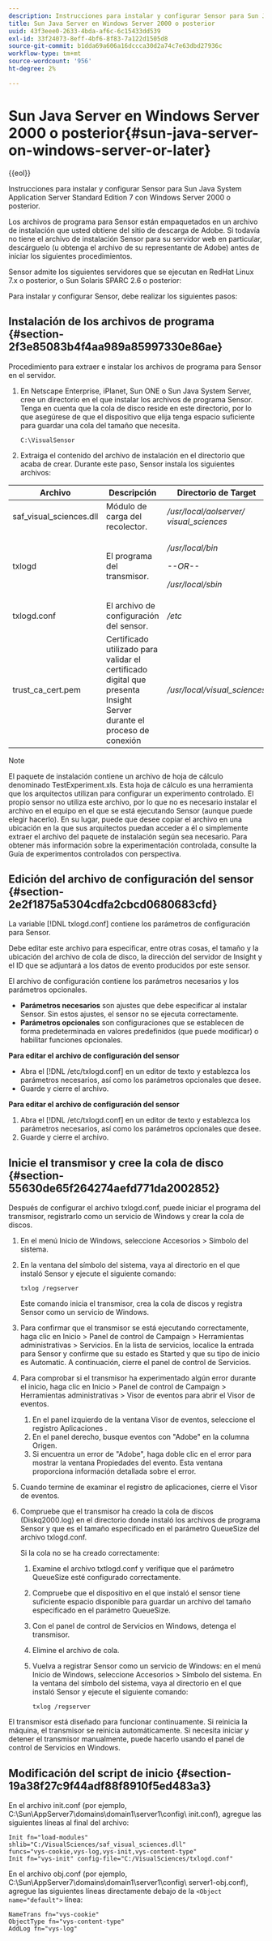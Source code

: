 ```yaml
---
description: Instrucciones para instalar y configurar Sensor para Sun Java System Application Server Standard Edition 7 con Windows Server 2000 o posterior.
title: Sun Java Server en Windows Server 2000 o posterior
uuid: 43f3eee0-2633-4bda-af6c-6c15433dd539
exl-id: 33f24073-8eff-4bf6-8f83-7a122d1505d8
source-git-commit: b1dda69a606a16dccca30d2a74c7e63dbd27936c
workflow-type: tm+mt
source-wordcount: '956'
ht-degree: 2%

---
```


# Sun Java Server en Windows Server 2000 o posterior{#sun-java-server-on-windows-server-or-later}

{{eol}}

Instrucciones para instalar y configurar Sensor para Sun Java System Application Server Standard Edition 7 con Windows Server 2000 o posterior.

Los archivos de programa para Sensor están empaquetados en un archivo de instalación que usted obtiene del sitio de descarga de Adobe. Si todavía no tiene el archivo de instalación Sensor para su servidor web en particular, descárguelo (u obtenga el archivo de su representante de Adobe) antes de iniciar los siguientes procedimientos.

Sensor admite los siguientes servidores que se ejecutan en RedHat Linux 7.x o posterior, o Sun Solaris SPARC 2.6 o posterior:

Para instalar y configurar Sensor, debe realizar los siguientes pasos:

## Instalación de los archivos de programa {#section-2f3e85083b4f4aa989a85997330e86ae}

Procedimiento para extraer e instalar los archivos de programa para Sensor en el servidor.

1. En Netscape Enterprise, iPlanet, Sun ONE o Sun Java System Server, cree un directorio en el que instalar los archivos de programa Sensor. Tenga en cuenta que la cola de disco reside en este directorio, por lo que asegúrese de que el dispositivo que elija tenga espacio suficiente para guardar una cola del tamaño que necesita.

   ```
   C:\VisualSensor
   ```

1. Extraiga el contenido del archivo de instalación en el directorio que acaba de crear. Durante este paso, Sensor instala los siguientes archivos:

<table id="table_ABFF5F92271B4F3CB0AC68DAB6A5709F"> 
 <thead> 
  <tr> 
   <th colname="col1" class="entry"> Archivo </th> 
   <th colname="col2" class="entry"> Descripción </th> 
   <th colname="col3" class="entry"> Directorio de Target </th> 
  </tr> 
 </thead>
 <tbody> 
  <tr> 
   <td colname="col1"> saf_visual_sciences.dll </td> 
   <td colname="col2"> Módulo de carga del recolector. </td> 
   <td colname="col3"> <i>/usr/local/aolserver/ visual_sciences</i> </td> 
  </tr> 
  <tr> 
   <td colname="col1"> <p>txlogd </p> </td> 
   <td colname="col2"> El programa del transmisor. </td> 
   <td colname="col3"> <p><i>/usr/local/bin</i> </p> <p><i>--OR--</i> </p> <p><i>/usr/local/sbin</i> </p> </td> 
  </tr> 
  <tr> 
   <td colname="col1"> txlogd.conf </td> 
   <td colname="col2"> El archivo de configuración del sensor. </td> 
   <td colname="col3"> <i>/etc</i> </td> 
  </tr> 
  <tr> 
   <td colname="col1"> trust_ca_cert.pem </td> 
   <td colname="col2"> Certificado utilizado para validar el certificado digital que presenta Insight Server durante el proceso de conexión </td> 
   <td colname="col3"> <i>/usr/local/visual_sciences</i> </td> 
  </tr> 
 </tbody> 
</table>

>[!NOTE]
>
>El paquete de instalación contiene un archivo de hoja de cálculo denominado TestExperiment.xls. Esta hoja de cálculo es una herramienta que los arquitectos utilizan para configurar un experimento controlado. El propio sensor no utiliza este archivo, por lo que no es necesario instalar el archivo en el equipo en el que se está ejecutando Sensor (aunque puede elegir hacerlo). En su lugar, puede que desee copiar el archivo en una ubicación en la que sus arquitectos puedan acceder a él o simplemente extraer el archivo del paquete de instalación según sea necesario. Para obtener más información sobre la experimentación controlada, consulte la Guía de experimentos controlados con perspectiva.

## Edición del archivo de configuración del sensor {#section-2e2f1875a5304cdfa2cbcd0680683cfd}

La variable [!DNL txlogd.conf] contiene los parámetros de configuración para Sensor.

Debe editar este archivo para especificar, entre otras cosas, el tamaño y la ubicación del archivo de cola de disco, la dirección del servidor de Insight y el ID que se adjuntará a los datos de evento producidos por este sensor.

El archivo de configuración contiene los parámetros necesarios y los parámetros opcionales.

* **Parámetros necesarios** son ajustes que debe especificar al instalar Sensor. Sin estos ajustes, el sensor no se ejecuta correctamente.
* **Parámetros opcionales** son configuraciones que se establecen de forma predeterminada en valores predefinidos (que puede modificar) o habilitar funciones opcionales.

**Para editar el archivo de configuración del sensor**

* Abra el [!DNL /etc/txlogd.conf] en un editor de texto y establezca los parámetros necesarios, así como los parámetros opcionales que desee.
* Guarde y cierre el archivo.

**Para editar el archivo de configuración del sensor**

1. Abra el [!DNL /etc/txlogd.conf] en un editor de texto y establezca los parámetros necesarios, así como los parámetros opcionales que desee.
1. Guarde y cierre el archivo.

## Inicie el transmisor y cree la cola de disco {#section-55630de65f264274aefd771da2002852}

Después de configurar el archivo txlogd.conf, puede iniciar el programa del transmisor, registrarlo como un servicio de Windows y crear la cola de discos.

1. En el menú Inicio de Windows, seleccione Accesorios > Símbolo del sistema.
1. En la ventana del símbolo del sistema, vaya al directorio en el que instaló Sensor y ejecute el siguiente comando:

   ```
   txlog /regserver
   ```

   Este comando inicia el transmisor, crea la cola de discos y registra Sensor como un servicio de Windows.

1. Para confirmar que el transmisor se está ejecutando correctamente, haga clic en Inicio > Panel de control de Campaign > Herramientas administrativas > Servicios. En la lista de servicios, localice la entrada para Sensor y confirme que su estado es Started y que su tipo de inicio es Automatic. A continuación, cierre el panel de control de Servicios.
1. Para comprobar si el transmisor ha experimentado algún error durante el inicio, haga clic en Inicio > Panel de control de Campaign > Herramientas administrativas > Visor de eventos para abrir el Visor de eventos.

   1. En el panel izquierdo de la ventana Visor de eventos, seleccione el registro Aplicaciones .
   1. En el panel derecho, busque eventos con &quot;Adobe&quot; en la columna Origen.
   1. Si encuentra un error de &quot;Adobe&quot;, haga doble clic en el error para mostrar la ventana Propiedades del evento. Esta ventana proporciona información detallada sobre el error.

1. Cuando termine de examinar el registro de aplicaciones, cierre el Visor de eventos.
1. Compruebe que el transmisor ha creado la cola de discos (Diskq2000.log) en el directorio donde instaló los archivos de programa Sensor y que es el tamaño especificado en el parámetro QueueSize del archivo txlogd.conf.

   Si la cola no se ha creado correctamente:

   1. Examine el archivo txtlogd.conf y verifique que el parámetro QueueSize esté configurado correctamente.
   1. Compruebe que el dispositivo en el que instaló el sensor tiene suficiente espacio disponible para guardar un archivo del tamaño especificado en el parámetro QueueSize.
   1. Con el panel de control de Servicios en Windows, detenga el transmisor.
   1. Elimine el archivo de cola.
   1. Vuelva a registrar Sensor como un servicio de Windows: en el menú Inicio de Windows, seleccione Accesorios > Símbolo del sistema. En la ventana del símbolo del sistema, vaya al directorio en el que instaló Sensor y ejecute el siguiente comando:

      ```
      txlog /regserver
      ```

El transmisor está diseñado para funcionar continuamente. Si reinicia la máquina, el transmisor se reinicia automáticamente. Si necesita iniciar y detener el transmisor manualmente, puede hacerlo usando el panel de control de Servicios en Windows.

## Modificación del script de inicio {#section-19a38f27c9f44adf88f8910f5ed483a3}

En el archivo init.conf (por ejemplo, C:\Sun\AppServer7\domains\domain1\server1\config\ init.conf), agregue las siguientes líneas al final del archivo:

```
Init fn="load-modules" shlib="C:/VisualSciences/saf_visual_sciences.dll" 
funcs="vys-cookie,vys-log,vys-init,vys-content-type" 
Init fn="vys-init" config-file="C:/VisualSciences/txlogd.conf"
```

En el archivo obj.conf (por ejemplo, C:\Sun\AppServer7\domains\domain1\server1\config\ server1-obj.conf), agregue las siguientes líneas directamente debajo de la `<Object name="default">` línea:

```
NameTrans fn="vys-cookie" 
ObjectType fn="vys-content-type" 
AddLog fn="vys-log"
```
